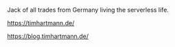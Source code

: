 Jack of all trades from Germany living the serverless life.

https://timhartmann.de/

https://blog.timhartmann.de/

<!---
globus243/globus243 is a ✨ special ✨ repository because its `README.md` (this file) appears on your GitHub profile.
You can click the Preview link to take a look at your changes.
--->
